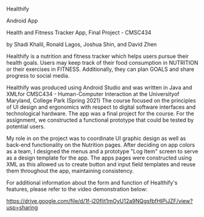 Healthify

Android App

Health and Fitness Tracker App, Final Project - CMSC434

by Shadi Khalil, Ronald Lagos, Joshua Shin, and David Zhen

Healthify is a nutrition and fitness tracker which helps users pursue their health goals. Users may keep track of their food consumption in NUTRITION or their exercises in FITNESS. Additionally, they can plan GOALS and share progress to social media.

Healthify was produced using Android Studio and was written in Java and XMLfor CMSC434 - Human-Computer Interaction at the Universityof Maryland, College Park (Spring 2021) The course focused on the principles of UI design and ergonomics with respect to digital software interfaces and technological hardware. The app was a final project for the course. For the assignment, we constructed a functional prototype that could be tested by potential users.

My role in on the project was to coordinate UI graphic design as well as back-end functionality on the Nutrition pages. After deciding on app colors as a team, I designed the menus and a prototype "Log Item" screen to serve as a design template for the app. The apps pages were constructed using XML as this allowed us to create button and input field templates and reuse them throughout the app, maintaining consistency.

For additional information about the form and function of Healthify's features, please refer to the video demonstration below:

https://drive.google.com/file/d/1f-j20fIit1mOyU12a9NQgsfbfHIPiJZF/view?usp=sharing